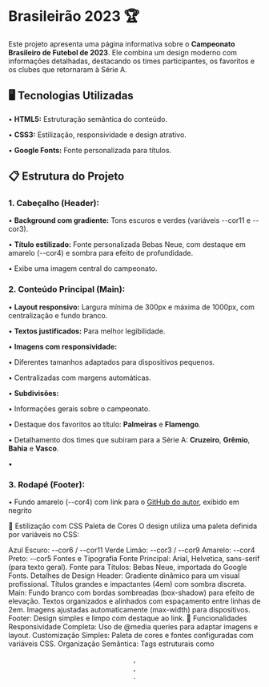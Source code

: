 <h1><b>Brasileirão 2023 🏆</b></h1>

<p> 
Este projeto apresenta uma página informativa sobre o <b>Campeonato Brasileiro de Futebol de 2023</b>. Ele combina um design moderno com informações detalhadas, destacando os times participantes, os favoritos e os clubes que retornaram à Série A.
</p>

<h2>🖥️ Tecnologias Utilizadas</h2>

<p>• <b>HTML5:</b> Estruturação semântica do conteúdo.</p>
<p>• <b>CSS3:</b> Estilização, responsividade e design atrativo.</p>
<p>• <b>Google Fonts:</b> Fonte personalizada para títulos.</p>


<h2>📋 Estrutura do Projeto</h2>

<h3>1. Cabeçalho (Header):</h3>

<p>• <b>Background com gradiente:</b> Tons escuros e verdes (variáveis --cor11 e --cor3).</p>
<p>• <b>Título estilizado:</b> Fonte personalizada Bebas Neue, com destaque em amarelo (--cor4) e sombra para efeito de profundidade.</p>
<p>• Exibe uma imagem central do campeonato.</p>

<h3>2. Conteúdo Principal (Main):</h3>
<p>• <b>Layout responsivo:</b> Largura mínima de 300px e máxima de 1000px, com centralização e fundo branco.</p>
<p>• <b>Textos justificados:</b> Para melhor legibilidade.</p>
<p>• <b>Imagens com responsividade:</b></p>
<p>• Diferentes tamanhos adaptados para dispositivos pequenos.</p>
<p>• Centralizadas com margens automáticas.</p>

<p>• <b>Subdivisões:</b></p>
<p>• Informações gerais sobre o campeonato.</p>
<p>• Destaque dos favoritos ao título: <b>Palmeiras</b> e <b>Flamengo</b>.</p>
<p>• Detalhamento dos times que subiram para a Série A: <b>Cruzeiro</b>, <b>Grêmio</b>, <b>Bahia</b> e <b>Vasco</b>.</p>

• 
<b>    </b>
<h3>3. Rodapé (Footer):</h3>
<p>• Fundo amarelo (--cor4) com link para o <a href="https://github.com/AlexandreCesar21">GitHub do autor</a>, exibido em negrito</p>


🎨 Estilização com CSS
Paleta de Cores
O design utiliza uma paleta definida por variáveis no CSS:

Azul Escuro: --cor6 / --cor11
Verde Limão: --cor3 / --cor9
Amarelo: --cor4
Preto: --cor5
Fontes e Tipografia
Fonte Principal: Arial, Helvetica, sans-serif (para texto geral).
Fonte para Títulos: Bebas Neue, importada do Google Fonts.
Detalhes de Design
Header:
Gradiente dinâmico para um visual profissional.
Títulos grandes e impactantes (4em) com sombra discreta.
Main:
Fundo branco com bordas sombreadas (box-shadow) para efeito de elevação.
Textos organizados e alinhados com espaçamento entre linhas de 2em.
Imagens ajustadas automaticamente (max-width) para dispositivos.
Footer:
Design simples e limpo com destaque ao link.
🚀 Funcionalidades
Responsividade Completa: Uso de @media queries para adaptar imagens e layout.
Customização Simples: Paleta de cores e fontes configuradas com variáveis CSS.
Organização Semântica: Tags estruturais como <header>, <main>, <footer>.
